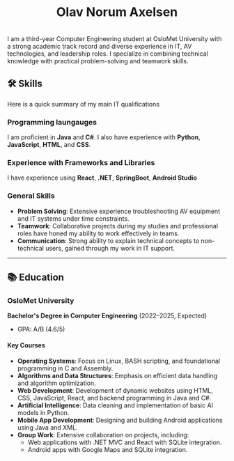 <h1 align="center">
  Olav Norum Axelsen
</h1>
</br>
I am a third-year Computer Engineering student at OsloMet University with a strong academic track record and diverse experience in IT, AV technologies, and leadership roles. I specialize in combining technical knowledge with practical problem-solving and teamwork skills.

## 🛠 Skills 
Here is a quick summary of my main IT qualifications
### Programming laungauges
I am proficient in **Java** and **C#**. I also have experience with **Python**, **JavaScript**, **HTML**, and **CSS**.

### Experience with Frameworks and Libraries
I have experience using **React**, **.NET**, **SpringBoot**, **Android Studio**
  

### General Skills
- **Problem Solving**: Extensive experience troubleshooting AV equipment and IT systems under time constraints.
- **Teamwork**: Collaborative projects during my studies and professional roles have honed my ability to work effectively in teams.
- **Communication**: Strong ability to explain technical concepts to non-technical users, gained through my work in IT support.

---

## 📚 Education

### OsloMet University
**Bachelor's Degree in Computer Engineering** (2022–2025, Expected)
- GPA: A/B (4.6/5)

#### Key Courses
- **Operating Systems**: Focus on Linux, BASH scripting, and foundational programming in C and Assembly.
- **Algorithms and Data Structures**: Emphasis on efficient data handling and algorithm optimization.
- **Web Development**: Development of dynamic websites using HTML, CSS, JavaScript, React, and backend programming in Java and C#.
- **Artificial Intelligence**: Data cleaning and implementation of basic AI models in Python.
- **Mobile App Development**: Designing and building Android applications using Java and XML.
- **Group Work**: Extensive collaboration on projects, including:
  - Web applications with .NET MVC and React with SQLite integration.
  - Android apps with Google Maps and SQLite integration.
